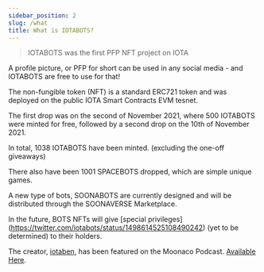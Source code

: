 ```yaml
---
sidebar_position: 2
slug: /what
title: What is IOTABOTS?
---
```


> IOTABOTS was the first PFP NFT project on IOTA

A profile picture, or PFP for short can be used in any social media - and IOTABOTS are free to use for that!

The non-fungible token (NFT) is a standard ERC721 token and was deployed on the public IOTA Smart Contracts EVM tesnet.
 
The first drop was on the second of November 2021, where 500 IOTABOTS were minted for free, followed by a second drop on the 10th of November 2021.

In total, 1038 IOTABOTS have been minted. (excluding the one-off giveaways)

There also have been 1001 SPACEBOTS dropped, which are simple unique games.

A new type of bots, SOONABOTS are currently designed and will be distributed through the SOONAVERSE Marketplace.

In the future, BOTS NFTs will give [special privileges] (https://twitter.com/iotabots/status/1498614525108490242) (yet to be determined) to their holders.

The creator, [iotaben](https://twitter.com/iotaben), has been featured on the Moonaco Podcast. [Available Here](https://open.spotify.com/episode/3VabodTvoQZocdKEpF8dUU?si=30f9431dfc3f4d67).

